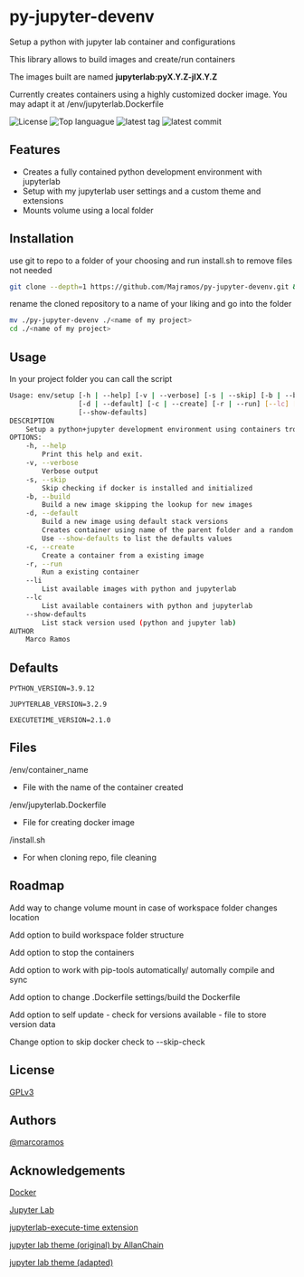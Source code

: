 # py-jupyter-devenv

Setup a python with jupyter lab container and configurations

This library allows to build images and create/run containers

The images built are named **jupyterlab:pyX.Y.Z-jlX.Y.Z**

Currently creates containers using a highly customized docker image.
You may adapt it at /env/jupyterlab.Dockerfile

![License](https://img.shields.io/github/license/Majramos/py-jupyter-devenv)
![Top languague](https://img.shields.io/github/languages/top/Majramos/py-jupyter-devenv)
![latest tag](https://img.shields.io/github/v/tag/Majramos/py-jupyter-devenv)
![latest commit](https://img.shields.io/github/last-commit/Majramos/py-jupyter-devenv)


## Features
- Creates a fully contained python development environment with jupyterlab
- Setup with my jupyterlab user settings and a custom theme and extensions
- Mounts volume using a local folder


## Installation

use git to repo to a folder of your choosing and run install.sh to remove files not needed
```bash
git clone --depth=1 https://github.com/Majramos/py-jupyter-devenv.git && py-jupyter-devenv/install.sh
```

rename the cloned repository to a name of your liking and go into the folder
```bash
mv ./py-jupyter-devenv ./<name of my project>
cd ./<name of my project>
```

## Usage

In your project folder you can call the script
```bash
Usage: env/setup [-h | --help] [-v | --verbose] [-s | --skip] [-b | --build]
                 [-d | --default] [-c | --create] [-r | --run] [--lc] [--li]
                 [--show-defaults]
DESCRIPTION
    Setup a python+jupyter development environment using containers trough Docker
OPTIONS:
    -h, --help
        Print this help and exit.
    -v, --verbose
        Verbose output
    -s, --skip
        Skip checking if docker is installed and initialized
    -b, --build
        Build a new image skipping the lookup for new images
    -d, --default
        Build a new image using default stack versions
        Creates container using name of the parent folder and a random port
        Use --show-defaults to list the defaults values
    -c, --create
        Create a container from a existing image
    -r, --run
        Run a existing container
    --li
        List available images with python and jupyterlab
    --lc
        List available containers with python and jupyterlab
    --show-defaults
        List stack version used (python and jupyter lab)
AUTHOR
    Marco Ramos
```


## Defaults

`PYTHON_VERSION=3.9.12`

`JUPYTERLAB_VERSION=3.2.9`

`EXECUTETIME_VERSION=2.1.0`


## Files

/env/container_name
- File with the name of the container created

/env/jupyterlab.Dockerfile
- File for creating docker image

/install.sh
- For when cloning repo, file cleaning


## Roadmap
Add way to change volume mount in case of workspace folder changes location

Add option to build workspace folder structure

Add option to stop the containers

Add option to work with pip-tools automatically/ automally compile and sync

Add option to change .Dockerfile settings/build the Dockerfile

Add option to self update
    - check for versions available
    - file to store version data

Change option to skip docker check to --skip-check


## License

[GPLv3](https://choosealicense.com/licenses/gpl-3.0/)


## Authors

[@marcoramos](https://github.com/Majramos)


## Acknowledgements

[Docker](https://www.docker.com/)

[Jupyter Lab](https://jupyter.org/)

[jupyterlab-execute-time extension](https://github.com/deshaw/jupyterlab-execute-time)

[jupyter lab theme (original) by AllanChain](https://github.com/AllanChain/jupyterlab-theme-solarized-dark)

[jupyter lab theme (adapted)](https://github.com/Majramos/jupyterlab-theme-solarized-dark)

